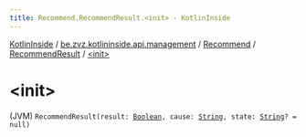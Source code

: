 ```yaml
---
title: Recommend.RecommendResult.<init> - KotlinInside
---
```


[KotlinInside](../../../index.html) / [be.zvz.kotlininside.api.management](../../index.html) / [Recommend](../index.html) / [RecommendResult](index.html) / [&lt;init&gt;](./-init-.html)

# &lt;init&gt;

(JVM) `RecommendResult(result: `[`Boolean`](https://kotlinlang.org/api/latest/jvm/stdlib/kotlin/-boolean/index.html)`, cause: `[`String`](https://kotlinlang.org/api/latest/jvm/stdlib/kotlin/-string/index.html)`, state: `[`String`](https://kotlinlang.org/api/latest/jvm/stdlib/kotlin/-string/index.html)`? = null)`
